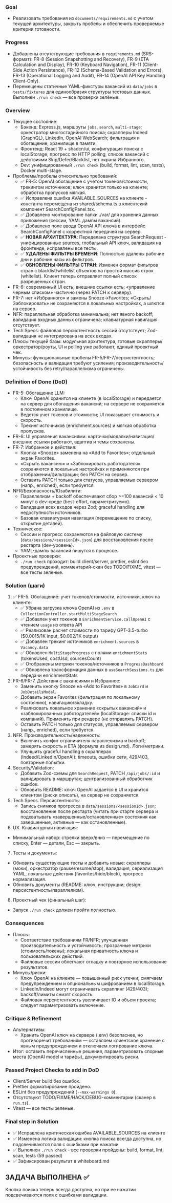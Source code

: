 ### Goal

- Реализовать требования из `documents/requirements.md` с учетом текущей архитектуры, закрыть пробелы и обеспечить проверяемые критерии готовности.

### Progress

- Добавлены отсутствующие требования в `requirements.md` (SRS-формат): FR-8 (Session Snapshotting and Recovery), FR-9 (ETA Calculation and Display), FR-10 (Keyboard Navigation), FR-11 (Client-Side Action Persistence), FR-12 (Schema-Based Validation and Errors), FR-13 (Operational Logging and Audit), FR-14 (OpenAI API Key Handling Client-Only).
- Перемещены статичные YAML-фикстуры вакансий из `data/jobs` в `tests/fixtures` для единообразия структуры тестовых данных. Выполнен `./run check` — все проверки зелёные.

### Overview

- Текущее состояние:
  - Бэкенд: Express.js, маршруты `jobs`, `search`, `multi-stage`; оркестратор многостадийного поиска; скрапперы Indeed (GraphQL), LinkedIn, OpenAI WebSearch; фильтрация и обогащение; хранилище в памяти.
  - Фронтенд: React 19 + shadcn/ui, конфигурация поиска с localStorage, прогресс по HTTP polling, список вакансий с действиями Skip/Defer/Blacklist, нет экрана Избранного.
  - Dev: унифицированный `./run check` (build, format, lint, scan, tests), Docker multi-stage.
- Проблемы/пробелы относительно требований:
  - ✅ FR-5: OpenAI обогащение с учетом токенов/стоимости, трекингом источников; ключ хранится только на клиенте; обработка пропусков мягкая.
  - ✅ Исправлена ошибка AVAILABLE_SOURCES на клиенте - константа перемещена из shared/schema.ts в клиентский компонент SearchConfigPanel.tsx.
  - ✅ Добавлено монтирование папки ./var/ для хранения данных приложения (сессии, YAML дампы вакансий).
  - ✅ Добавлено поле ввода OpenAI API ключа в интерфейс SearchConfigPanel с корректной передачей на сервер.
  - ✅ **НОВАЯ АРХИТЕКТУРА**: Переделана структура SearchRequest - унифицированные sources, глобальный API ключ, валидация на фронтенде, исправлены все тесты.
  - ✅ **УДАЛЕНЫ ФИЛЬТРЫ ВРЕМЕНИ**: Полностью удалены рабочие дни и рабочие часы из фильтров.
  - ✅ **ОБНОВЛЕНЫ ФИЛЬТРЫ СТРАН**: Изменен формат фильтров стран с blacklist/whitelist объектов на простой массив строк (whitelist). Клиент теперь отправляет полный список разрешенных стран.
- FR-6: современный UI есть; внешние ссылки есть; «управление черным списком» частично (через PATCH к серверу).
- FR-7: нет «Избранного» и замены Snooze→Favorites; «Скрыть/Заблокировать» не сохраняются в локальных настройках, а шлются на сервер.
- NFR: параллельная обработка минимальна; нет явного backoff; валидация входных данных ограничена; клавиатурная навигация отсутствует.
- Tech Specs: файловая персистентность сессий отсутствует; Zod-валидация не интегрирована на всех входах.
- Плюсы текущей базы: модульная архитектура, готовые скрапперы/оркестратор/роуты, UI и polling уже работают, единый проектный чек.
- Минусы: функциональные пробелы FR-5/FR-7/персистентность; безопасность и валидация требуют усиления; производительность/устойчивость без retry/параллелизма ограничены.

### Definition of Done (DoD)

- FR-5: Обогащение LLM:
  - Ключ OpenAI хранится на клиенте (в localStorage) и передается на сервер для обогащения вакансий; на сервере не сохраняется в постоянном хранилище.
  - Ведется учет токенов и стоимости; UI показывает стоимость и скорость.
  - Трекинг источников (enrichment.sources) и мягкая обработка пропусков.
- FR-6: UI управления вакансиями: карточки/модалки/навигация/внешние ссылки работают, адаптив и темы сохранены.
- FR-7: Избранное и действия:
  - Кнопка «Snooze» заменена на «Add to Favorites»; отдельный экран Favorites.
  - «Скрыть вакансию» и «Заблокировать работодателя» сохраняются в локальных настройках и применяются при отображении/фильтрации; без PATCH на сервер.
  - Оставить PATCH только для статусов, управляемых сервером (напр., enriched), если требуется.
- NFR/Безопасность/Юзабилити:
  - Параллелизм + backoff обеспечивают сбор >=100 вакансий < 10 минут в dev-среде (best-effort, параметризуемо).
  - Валидация всех входов через Zod; graceful handling для недоступности источников.
  - Базовая клавиатурная навигация (перемещение по списку, открытие деталей).
- Техническое:
  - Сессии и прогресс сохраняются на файловую систему (`data/sessions/<sessionId>.json`) для восстановления после рестарта (dev-уровень).
  - YAML-дампы вакансий пишутся в процессе.
- Проектные проверки:
  - `./run check` проходит: build client/server, prettier, eslint без предупреждений, комментарий-скан без TODO/FIXME, vitest — все тесты зеленые.

### Solution (шаги)

1. ✅ FR-5. Обогащение: учет токенов/стоимости, источники, ключ на клиенте:
   - ✅ Убрана загрузка ключа OpenAI из `.env` в `CollectionController.startMultiStageSearch`
   - ✅ Добавлен учет токенов в `EnrichmentService.callOpenAI` с чтением `usage` из ответа API
   - ✅ Реализован расчет стоимости по тарифу GPT-3.5-turbo ($0.0015/1K input, $0.002/1K output)
   - ✅ Добавлен трекинг источников `enrichment.sources` в `Vacancy.data`
   - ✅ Обновлен `MultiStageProgress` с полями `enrichmentStats` (tokensUsed, costUsd, sourcesCount)
   - ✅ Отображены метрики токенов/источников в `ProgressDashboard`
   - ✅ Обновлена трансформация данных в `useSearchSessions.ts` для передачи enrichmentStats
2. FR-6/FR-7. Действия с вакансиями и Избранное:
   - Заменить кнопку Snooze на «Add to Favorites» в `JobCard` и `JobDetailsModal`.
   - Добавить экран Favorites (фильтрация по локальному состоянию), навигацию/вкладку.
   - Реализовать локальное хранение «скрытых вакансий» и «заблокированных работодателей» (localStorage: списки id и компаний). Применять при рендере (не отправлять PATCH).
   - Оставить PATCH только для статусов, управляемых сервером (напр., enriched), если требуется.
3. NFR. Производительность/надежность:
   - Включить конфиг ограничителя параллелизма и backoff; замерять скорость и ETA (формула из design.md). Логи/метрики.
   - Улучшить graceful handling в скрапперах (Indeed/LinkedIn/OpenAI): timeouts, ошибки сети, 429/403, повторные попытки.
4. Security/Validation:
   - Добавить Zod-схемы для `SearchRequest`, PATCH `/api/jobs/:id` и валидировать в маршрутах; централизованный обработчик ошибок.
   - Обновить README: ключ OpenAI задается в UI и хранится клиентом (риски описать), на сервер не сохраняется.
5. Tech Specs. Персистентность:
   - Запись снимков прогресса в `data/sessions/<sessionId>.json`; восстановление после рестарта (читать при старте сервера и подхватывать «завершенные/остановленные» состояния как завершенные, активные — как остановленные).
6. UX. Клавиатурная навигация:

- Минимальный набор: стрелки вверх/вниз — перемещение по списку, Enter — детали, Esc — закрыть.

7. Тесты и документы:

- Обновить существующие тесты и добавить новые: скрапперы (моки), оркестратор (pause/resume/stop), валидация, сериализация YAML, локальные действия (favorites/hide/block), прогресс нормализация.
- Обновить документы (README: ключ, инструкции; design: персистентность/параллелизм).

8. Проектный чек (финальный шаг):

- Запуск `./run check` должен пройти полностью.

### Consequences

- Плюсы:
  - Соответствие требованиям FR/NFR; улучшенная производительность и устойчивость; прозрачные метрики (стоимость/токены); локальная приватность ключа и пользовательских действий.
  - Файловые сессии облегчают отладку и повторное использование результатов.
- Минусы/риски:
  - Ключ OpenAI на клиенте — повышенный риск утечки; смягчаем предупреждением и опциональным шифрованием в localStorage.
  - LinkedIn/Indeed могут ограничивать скраппинг (429/403); backoff/лимиты снизят скорость.
  - Файловая персистентность увеличивает IO и объем проекта; следует параметризовать включение.

### Critique & Refinement

- Альтернативы:
  - Хранить OpenAI ключ на сервере (.env) безопаснее, но противоречит требованиям — оставляем клиентское хранение с явным предупреждением и отключаем логирование ключа.
- Итог: оставить перечисленные решения, параметризовать спорные места (OpenAI model и тарифы), документировать риски.

### Passed Project Checks to add in DoD

- Client/Server build без ошибок.
- Prettier форматирование пройдено.
- ESLint без предупреждений (`--max-warnings 0`).
- Отсутствуют TODO/FIXME/HACK/DEBUG-комментарии (сканер в `run.ts`).
- Vitest — все тесты зеленые.

### Final step in Solution

- ✅ Исправлена критическая ошибка AVAILABLE_SOURCES на клиенте
- ✅ Изменена логика валидации: кнопка поиска всегда доступна, но подсвечиваются поля с ошибками при нажатии
- ✅ Выполнен `./run check` - все проверки пройдены: build, format, lint, scan, tests (59 passed)
- ✅ Зафиксирован результат в whiteboard.md

## ЗАДАЧА ВЫПОЛНЕНА ✅

Кнопка поиска теперь всегда доступна, но при ее нажатии подсвечиваются поля с ошибками валидации.
